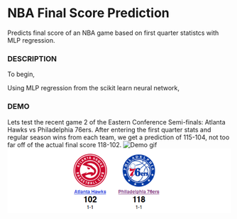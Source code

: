 # NBA Final Score Prediction
Predicts final score of an NBA game based on first quarter statistcs with MLP regression.


### DESCRIPTION
To begin, 

Using MLP regression from the scikit learn neural network, 

### DEMO
Lets test the recent game 2 of the Eastern Conference Semi-finals: Atlanta Hawks vs Philadelphia 76ers. After entering the first quarter stats and regular season wins
from each team, we get a prediction of 115-104, not too far off of the actual final score 118-102.
![Demo gif](demo.gif)
![Demo png](demo.png)
